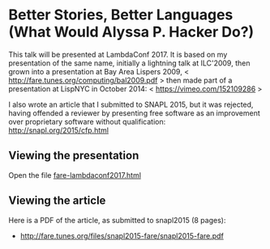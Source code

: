Better Stories, Better Languages (What Would Alyssa P. Hacker Do?)
==================================================================

This talk will be presented at LambdaConf 2017.
It is based on my presentation of the same name,
initially a lightning talk at ILC'2009,
then grown into a presentation at Bay Area Lispers 2009,
< http://fare.tunes.org/computing/bal2009.pdf >
then made part of a presentation at LispNYC in October 2014:
< https://vimeo.com/152109286 >

I also wrote an article that I submitted to SNAPL 2015, but it was rejected,
having offended a reviewer by presenting free software as
an improvement over proprietary software without qualification:
	http://snapl.org/2015/cfp.html


Viewing the presentation
------------------------

Open the file [fare-lambdaconf2017.html](https://htmlpreview.github.com/?https://github.com/fare/better-stories/blob/master/fare-lambdaconf2017.html)


Viewing the article
-------------------

Here is a PDF of the article, as submitted to snapl2015 (8 pages):

  * http://fare.tunes.org/files/snapl2015-fare/snapl2015-fare.pdf

